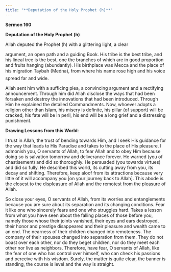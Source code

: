 ```yaml
---
title: "**Deputation of the Holy Prophet (h)**" 
---
```

**Sermon 160**

**Deputation of the Holy Prophet \(h\)**

<a id="page585"></a>Allah deputed the Prophet \(h\) with a glittering light, a clear

argument, an open path and a guiding Book\. His tribe is the best tribe, and his lineal tree is the best, one the branches of which are in good proportion and fruits hanging \(abundantly\)\. His birthplace was Mecca and the place of his migration Taybah \(Medna\), from where his name rose high and his voice spread far and wide\.

Allah sent him with a sufficing plea, a convincing argument and a rectifying announcement\. Through him did Allah disclose the ways that had been forsaken and destroy the innovations that had been introduced\. Through Him he explained the detailed Commandments\. Now, whoever adopts a religion other than Islam, his misery is definite, his pillar \(of support\) will be cracked, his fate will be in peril, his end will be a long grief and a distressing punishment\.

**Drawing Lessons from this World**:

I trust in Allah, the trust of bending towards Him, and I seek His guidance for the way that leads to His Paradise and takes to the place of His pleasure\. I admonish you, O servants of Allah, to fear Allah and to obey Him because doing so is salvation tomorrow and deliverance forever\. He warned \(you of chastisement\) and did so thoroughly\. He persuaded \(you towards virtues\) and did so fully\. He described this world, its cutting away from you, its decay and shifting\. Therefore, keep aloof from its attractions because very little of it will accompany you \[on your journey back to Allah\]\. This abode is the closest to the displeasure of Allah and the remotest from the pleasure of Allah\.

So close your eyes, O servants of Allah, from its worries and entanglements because you are sure about its separation and its changing conditions\. Fear it like one who sincerely fears and one who struggles hard\. Takes a lesson from what you have seen about the falling places of those before you, namely those whose their joints vanished, their eyes and ears destroyed, their honor and prestige disappeared and their pleasure and wealth came to an end\. The nearness of their children changed into remoteness\. The company of their spouses changed into separation from them\. They do not boast over each other, nor do they beget children, nor do they meet each other nor live as neighbors\. Therefore, have fear, O servants of Allah, like the fear of one who has control over himself, who can check his passions and perceive with his wisdom\. Surely, the matter is quite clear, the banner is standing, the course is level and the way is straight\.

<a id="page586"></a>

